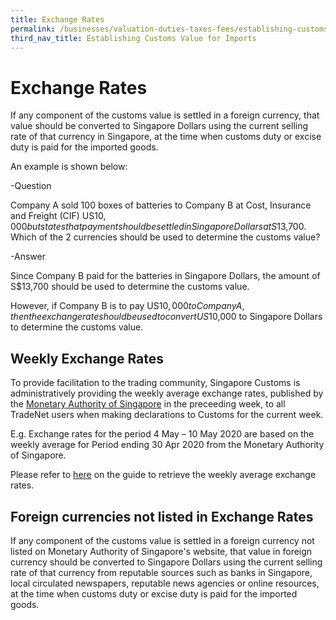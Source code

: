 ```yaml
---
title: Exchange Rates
permalink: /businesses/valuation-duties-taxes-fees/establishing-customs-value-for-imports/customs-exchange-rates
third_nav_title: Establishing Customs Value for Imports
---
```


# Exchange Rates

If any component of the customs value is settled in a foreign currency, that value should be converted to Singapore Dollars using the current selling rate of that currency in Singapore, at the time when customs duty or excise duty is paid for the imported goods.

An example is shown below:

  -Question

  Company A sold 100 boxes of batteries to Company B at Cost, Insurance and Freight (CIF) US$10,000 but states that payment should be     settled in Singapore Dollars at S$13,700. Which of the 2 currencies should be used to determine the customs value?

  -Answer

  Since Company B paid for the batteries in Singapore Dollars, the amount of S$13,700 should be used to determine the customs value.

  However, if Company B is to pay US$10,000 to Company A, then the exchange rate should be used to convert US$10,000 to Singapore         Dollars to determine the customs value.

## Weekly Exchange Rates

To provide facilitation to the trading community, Singapore Customs is administratively providing the weekly average exchange rates, published by the [Monetary Authority of Singapore](https://secure.mas.gov.sg/msb/ExchangeRates.aspx) in the preceeding week, to all TradeNet users when making declarations to Customs for the current week.

E.g. Exchange rates for the period 4 May – 10 May 2020 are based on the weekly average for Period ending 30 Apr 2020 from the Monetary Authority of Singapore.

Please refer to [here](/documents/businesses/retrieving-weekly-rates-from-mas(1).pdf) on the guide to retrieve the weekly average exchange rates.

## Foreign currencies not listed in Exchange Rates

If any component of the customs value is settled in a foreign currency not listed on Monetary Authority of Singapore's website, that value in foreign currency should be converted to Singapore Dollars using the current selling rate of that currency from reputable sources such as banks in Singapore, local circulated newspapers, reputable news agencies or online resources, at the time when customs duty or excise duty is paid for the imported goods.
